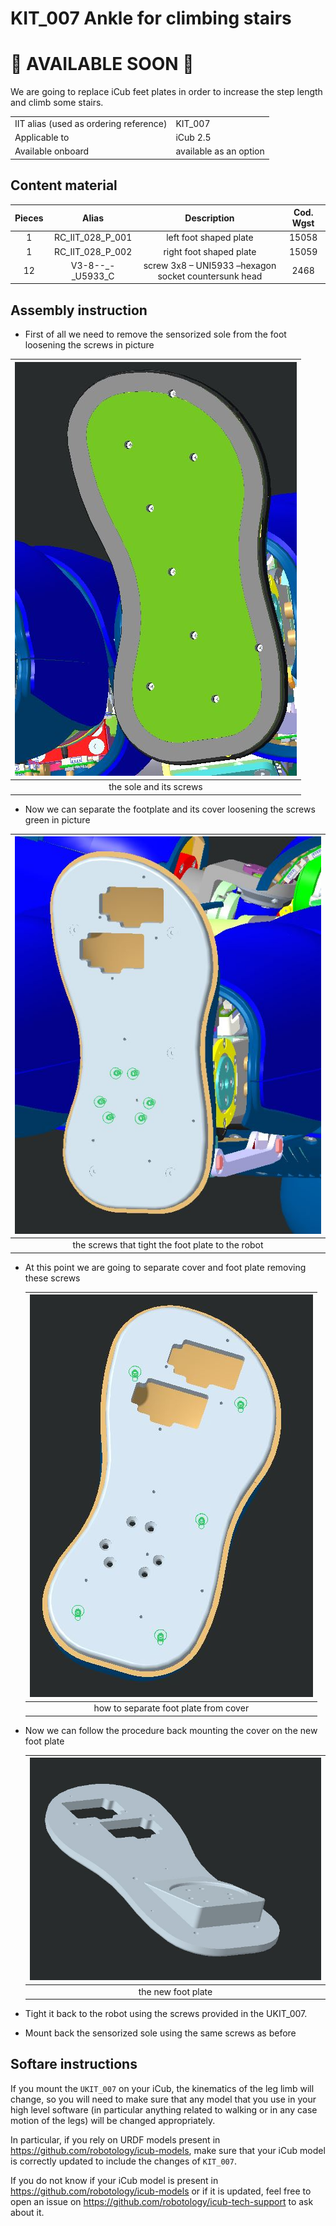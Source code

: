 # KIT_007 Ankle for climbing stairs



# 🚧 AVAILABLE SOON 🚧

We are going to replace iCub feet plates in order to increase the step length and climb some stairs.

|       |       	          |
|   :--- |    :-----------           |
|    IIT alias (used as ordering reference)| KIT_007 |
|    Applicable to|iCub 2.5|
|Available onboard |available as an option|


## Content material

|  Pieces |     Alias    	          |          Description                        |  Cod. Wgst |
|   :---: |    :-----------:            |     :---:                                   |   :---:   |
|   1   | RC_IIT_028_P_001 | left foot shaped plate | 15058 |
|   1   | RC_IIT_028_P_002 | right foot shaped plate |15059|
| 12 | V3-8--_-_U5933_C | screw 3x8 – UNI5933 –hexagon socket countersunk head |2468|

## Assembly instruction

- First of all we need to remove the sensorized sole from the foot loosening the screws in picture

| ![](img/sole.jpg) |
|:-----------------------------------------------------------: |
| the sole and its screws |



- Now we can separate the footplate and its cover loosening the screws green in picture

| ![](img/foot.jpg) |
| :-----------------------------------------------------------: |
|  the screws that tight the foot plate to the robot |


- At this point we are going to separate cover and foot plate removing these screws

    | <center> ![imagine view](img/cover.jpg) </center> |
    | :-----------------------------------------------: |
    |       how to separate foot plate from cover       |

- Now we can follow the procedure back mounting the cover on the new foot plate

    | <center> ![imagine view](img/new_foot.jpg) </center> |
    | :--------------------------------------------------: |
    |                  the new foot plate                  |

- Tight it back to the robot using the screws provided in the UKIT_007.

- Mount back the sensorized sole using the same screws as before

## Softare instructions

If you mount the `UKIT_007` on your iCub, the kinematics of the leg limb will change, so you will need to make sure that any model that you use in your high level software  (in particular anything related to walking or in any case motion of the legs) will be changed appropriately.

In particular, if you rely on URDF models present in https://github.com/robotology/icub-models, make sure that your iCub model is correctly updated to include the changes of `KIT_007`.

If you do not know if your iCub model is present in https://github.com/robotology/icub-models or if it is updated, feel free to open an issue on https://github.com/robotology/icub-tech-support to ask about it. 


